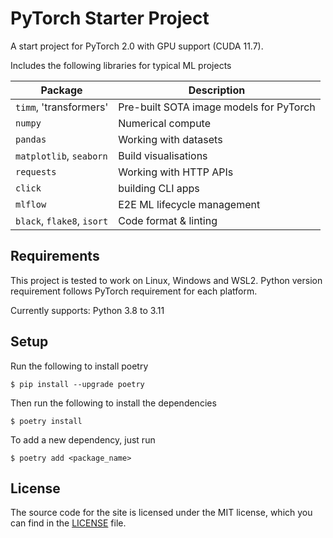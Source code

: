 # PyTorch Starter Project

A start project for PyTorch 2.0 with GPU support (CUDA 11.7).

Includes the following libraries for typical ML projects

| Package                    | Description                             |
|----------------------------|-----------------------------------------|
| `timm`, 'transformers'     | Pre-built SOTA image models for PyTorch |
| `numpy`                    | Numerical compute                       |
| `pandas`                   | Working with datasets                   |
| `matplotlib`, `seaborn`    | Build visualisations                    |
| `requests`                 | Working with HTTP APIs                  |
| `click`                    | building CLI apps                       |
| `mlflow`                   | E2E ML lifecycle management             |
| `black`, `flake8`, `isort` | Code format & linting                   |

## Requirements

This project is tested to work on Linux, Windows and WSL2. Python version requirement follows PyTorch requirement for each platform.

Currently supports: Python 3.8 to 3.11

## Setup

Run the following to install poetry

    $ pip install --upgrade poetry

Then run the following to install the dependencies

    $ poetry install

To add a new dependency, just run

    $ poetry add <package_name>


## License

The source code for the site is licensed under the MIT license, which you can find in the [LICENSE](./LICENSE) file.
